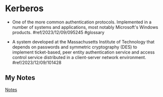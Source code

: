 # Kerberos
- One of the more common authentication protocols. Implemented in a number of systems and applications, most notably Microsoft's Windows products. #ref/2023/12/09/095245 #glossary 

- A system developed at the Massachusetts Institute of Technology that depends on passwords and symmetric cryptography (DES) to implement ticket-based, peer entity authentication service and access control service distributed in a client-server network environment. #ref/2023/12/09/101428
## My Notes
[Notes](mynotes/kerberos-notes.md)
